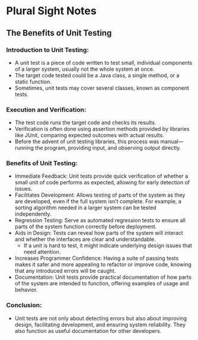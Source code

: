 # Plural Sight Notes
## The Benefits of Unit Testing
### Introduction to Unit Testing:
- A unit test is a piece of code written to test small, individual components of a larger system, usually not the whole system at once.
- The target code tested could be a Java class, a single method, or a static function.
- Sometimes, unit tests may cover several classes, known as component tests.
### Execution and Verification:
- The test code runs the target code and checks its results.
- Verification is often done using assertion methods provided by libraries like JUnit, comparing expected outcomes with actual results.
- Before the advent of unit testing libraries, this process was manual—running the program, providing input, and observing output directly.
### Benefits of Unit Testing:
- Immediate Feedback: Unit tests provide quick verification of whether a small unit of code performs as expected, allowing for early detection of issues.
- Facilitates Development: Allows testing of parts of the system as they are developed, even if the full system isn’t complete. For example, a sorting algorithm needed in a larger system can be tested independently.
- Regression Testing: Serve as automated regression tests to ensure all parts of the system function correctly before deployment.
- Aids in Design: Tests can reveal how parts of the system will interact and whether the interfaces are clear and understandable.
  - If a unit is hard to test, it might indicate underlying design issues that need attention.
- Increases Programmer Confidence: Having a suite of passing tests makes it safer and more appealing to refactor or improve code, knowing that any introduced errors will be caught.
- Documentation: Unit tests provide practical documentation of how parts of the system are intended to function, offering examples of usage and behavior.
### Conclusion:
- Unit tests are not only about detecting errors but also about improving design, facilitating development, and ensuring system reliability. They also function as useful documentation for other developers.
